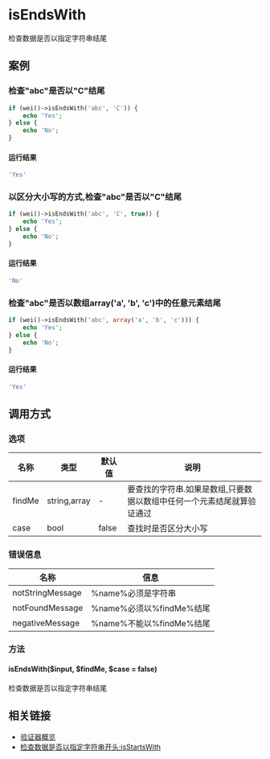 isEndsWith
==========

检查数据是否以指定字符串结尾

案例
----

### 检查"abc"是否以"C"结尾

```php
if (wei()->isEndsWith('abc', 'C')) {
    echo 'Yes';
} else {
    echo 'No';
}
```

#### 运行结果

```php
'Yes'
```

### 以区分大小写的方式,检查"abc"是否以"C"结尾

```php
if (wei()->isEndsWith('abc', 'C', true)) {
    echo 'Yes';
} else {
    echo 'No';
}
```

#### 运行结果

```php
'No'
```

### 检查"abc"是否以数组array('a', 'b', 'c')中的任意元素结尾

```php
if (wei()->isEndsWith('abc', array('a', 'b', 'c'))) {
    echo 'Yes';
} else {
    echo 'No';
}
```

#### 运行结果

```php
'Yes'
```

调用方式
--------

### 选项

名称   | 类型         | 默认值 | 说明
-------|--------------|--------|------
findMe | string,array | -      | 要查找的字符串.如果是数组,只要数据以数组中任何一个元素结尾就算验证通过
case   | bool         | false  | 查找时是否区分大小写

### 错误信息

名称                       | 信息
---------------------------|------
notStringMessage           | %name%必须是字符串
notFoundMessage            | %name%必须以%findMe%结尾
negativeMessage            | %name%不能以%findMe%结尾

### 方法

#### isEndsWith($input, $findMe, $case = false)
检查数据是否以指定字符串结尾

相关链接
--------

* [验证器概览](../book/validators.md)
* [检查数据是否以指定字符串开头:isStartsWith](isStartsWith.md)